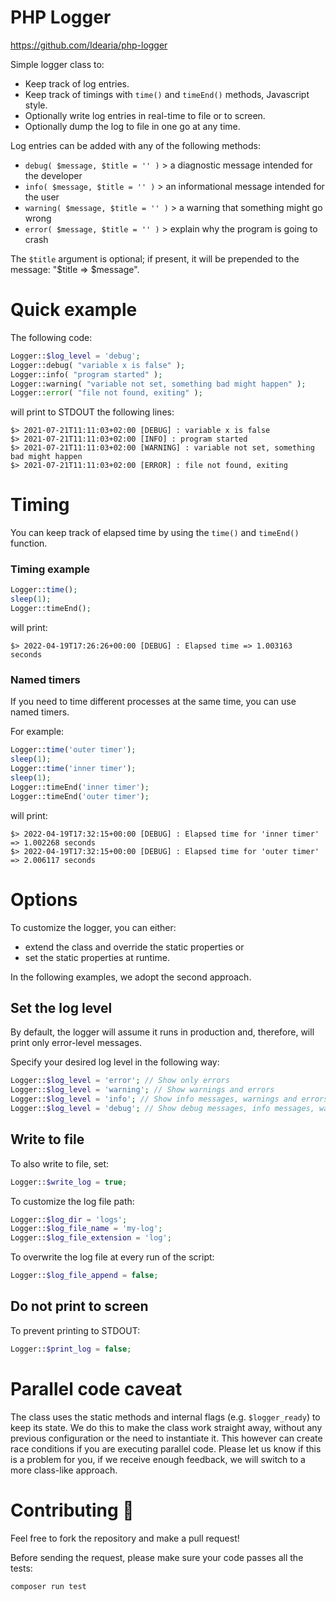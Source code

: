 # PHP Logger

https://github.com/Idearia/php-logger

Simple logger class to:

* Keep track of log entries.
* Keep track of timings with `time()` and `timeEnd()` methods, Javascript style.
* Optionally write log entries in real-time to file or to screen.
* Optionally dump the log to file in one go at any time.

Log entries can be added with any of the following methods:

* `debug( $message, $title = '' )` > a diagnostic message intended for the developer
* `info( $message, $title = '' )`  > an informational message intended for the user
* `warning( $message, $title = '' )` > a warning that something might go wrong
* `error( $message, $title = '' )` > explain why the program is going to crash

The `$title` argument is optional; if present, it will be prepended to the message: "$title => $message".

# Quick example

The following code:

```php
Logger::$log_level = 'debug';
Logger::debug( "variable x is false" );
Logger::info( "program started" );
Logger::warning( "variable not set, something bad might happen" );
Logger::error( "file not found, exiting" );
```

will print to STDOUT the following lines:

```
$> 2021-07-21T11:11:03+02:00 [DEBUG] : variable x is false
$> 2021-07-21T11:11:03+02:00 [INFO] : program started
$> 2021-07-21T11:11:03+02:00 [WARNING] : variable not set, something bad might happen
$> 2021-07-21T11:11:03+02:00 [ERROR] : file not found, exiting
```

# Timing

You can keep track of elapsed time by using the `time()` and `timeEnd()` function.

### Timing example

```php
Logger::time();
sleep(1);
Logger::timeEnd();
```

will print:

```
$> 2022-04-19T17:26:26+00:00 [DEBUG] : Elapsed time => 1.003163 seconds
```

### Named timers

If you need to time different processes at the same time, you can use named timers.

For example:

```php
Logger::time('outer timer');
sleep(1);
Logger::time('inner timer');
sleep(1);
Logger::timeEnd('inner timer');
Logger::timeEnd('outer timer');
```

will print:

```
$> 2022-04-19T17:32:15+00:00 [DEBUG] : Elapsed time for 'inner timer' => 1.002268 seconds
$> 2022-04-19T17:32:15+00:00 [DEBUG] : Elapsed time for 'outer timer' => 2.006117 seconds
```


# Options

To customize the logger, you can either:

- extend the class and override the static properties or
- set the static properties at runtime.

In the following examples, we adopt the second approach.

## Set the log level

By default, the logger will assume it runs in production and, therefore, will print only error-level messages.

Specify your desired log level in the following way:

```php
Logger::$log_level = 'error'; // Show only errors
Logger::$log_level = 'warning'; // Show warnings and errors
Logger::$log_level = 'info'; // Show info messages, warnings and errors
Logger::$log_level = 'debug'; // Show debug messages, info messages, warnings and errors
```

## Write to file

To also write to file, set:

```php
Logger::$write_log = true;
```

To customize the log file path:

```php
Logger::$log_dir = 'logs';
Logger::$log_file_name = 'my-log';
Logger::$log_file_extension = 'log';
```

To overwrite the log file at every run of the script:

```php
Logger::$log_file_append = false;
```

## Do not print to screen

To prevent printing to STDOUT:

```php
Logger::$print_log = false;
```

# Parallel code caveat

The class uses the static methods and internal flags (e.g. `$logger_ready`) to keep its state. We do this to make the class work straight away, without any previous configuration or the need to instantiate it. This however can create race conditions if you are executing parallel code. Please let us know if this is a problem for you, if we receive enough feedback, we will switch to a more class-like approach.

# Contributing 🙂

Feel free to fork the repository and make a pull request!

Before sending the request, please make sure your code passes all the tests:

```
composer run test
```
